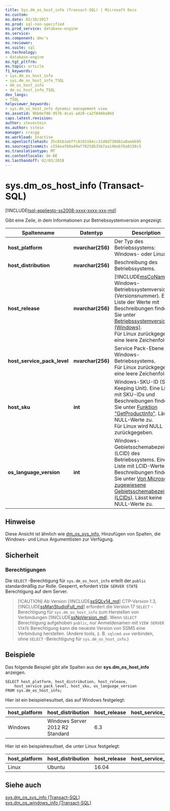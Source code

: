 ```yaml
---
title: Sys.dm_os_host_info (Transact-SQL) | Microsoft Docs
ms.custom: 
ms.date: 02/10/2017
ms.prod: sql-non-specified
ms.prod_service: database-engine
ms.service: 
ms.component: dmv's
ms.reviewer: 
ms.suite: sql
ms.technology:
- database-engine
ms.tgt_pltfrm: 
ms.topic: article
f1_keywords:
- sys.dm_os_host_info
- sys.dm_os_host_info_TSQL
- dm_os_host_info
- dm_os_host_info_TSQL
dev_langs:
- TSQL
helpviewer_keywords:
- sys.dm_os_host_info dynamic management view
ms.assetid: 9bb6ef86-957b-4ca1-ad20-ca2f8460a86d
caps.latest.revision: 
author: stevestein
ms.author: sstein
manager: craigg
ms.workload: Inactive
ms.openlocfilehash: 35c0163abffc8103164cc31d0d730db1a0aebb95
ms.sourcegitcommit: c556eaf60a49af7025db35b7aa14beb76a8158c5
ms.translationtype: MT
ms.contentlocale: de-DE
ms.lasthandoff: 02/03/2018
---
```

# <a name="sysdmoshostinfo-transact-sql"></a>sys.dm_os_host_info (Transact-SQL)
[!INCLUDE[tsql-appliesto-ss2008-xxxx-xxxx-xxx-md](../../includes/tsql-appliesto-ss2008-xxxx-xxxx-xxx-md.md)]

Gibt eine Zeile, in dem Informationen zur Betriebssystemversion angezeigt.  
  
|Spaltenname |Datentyp |Description |  
|-----------------|---------------|-----------------|  
|**host_platform** |**nvarchar(256)** |Der Typ des Betriebssystems: Windows- oder Linux |
|**host_distribution** |**nvarchar(256)** |Beschreibung des Betriebssystems. |
|**host_release**|**nvarchar(256)**|[!INCLUDE[msCoName](../../includes/msconame-md.md)] Windows-Betriebssystemversion (Versionsnummer). Eine Liste der Werte mit Beschreibungen finden Sie unter [Betriebssystemversion (Windows)](http://msdn.microsoft.com/library/ms724832\(VS.85\).aspx). <br> Für Linux zurückgegeben eine leere Zeichenfolge. |  
|**host_service_pack_level**|**nvarchar(256)**|Service Pack-Ebene des Windows-Betriebssystems. <br> Für Linux zurückgegeben eine leere Zeichenfolge. |  
|**host_sku**|**int**|Windows-SKU-ID (Stock Keeping Unit). Eine Liste mit SKU-IDs und Beschreibungen finden Sie unter [Funktion "GetProductInfo"](http://msdn.microsoft.com/library/ms724358.aspx). Lässt NULL-Werte zu. <br> Für Linux wird NULL zurückgegeben. |  
|**os_language_version**|**int**|Windows-Gebietsschemabezeichner (LCID) des Betriebssystems. Eine Liste mit LCID-Werten und Beschreibungen finden Sie unter [Von Microsoft zugewiesene Gebietsschemabezeichner (LCIDs)](http://go.microsoft.com/fwlink/?LinkId=208080). Lässt keine NULL-Werte zu.|  

## <a name="remarks"></a>Hinweise  
Diese Ansicht ist ähnlich wie [dm_os_sys_info](../../relational-databases/system-dynamic-management-views/sys-dm-os-windows-info-transact-sql.md), Hinzufügen von Spalten, die Windows- und Linux Argumentlisten zur Verfügung.
  
## <a name="security"></a>Sicherheit  
  
### <a name="permissions"></a>Berechtigungen  
Die `SELECT` -Berechtigung für `sys.dm_os_host_info` erteilt der `public` standardmäßig zur Rolle. Gesperrt, erfordert `VIEW SERVER STATE` Berechtigung auf dem Server.   
 
>  [!CAUTION]
>  Ab Version [!INCLUDE[ssSQLv14_md](../../includes/sssqlv14-md.md)] CTP-Version 1.3, [!INCLUDE[ssManStudioFull_md](../../includes/ssmanstudiofull-md.md)] erfordert die Version 17 `SELECT` -Berechtigung für `sys.dm_os_host_info` zum Herstellen von Verbindungen [!INCLUDE[ssNoVersion_md](../../includes/ssnoversion-md.md)]. Wenn `SELECT` Berechtigung aufgehoben `public`, nur Anmeldenamen mit `VIEW SERVER STATE` Berechtigung kann die neueste Version von SSMS eine Verbindung herstellen. (Andere tools, z. B. `sqlcmd.exe` verbinden, ohne `SELECT` -Berechtigung für `sys.dm_os_host_info`.)

  
## <a name="examples"></a>Beispiele  
 Das folgende Beispiel gibt alle Spalten aus der **sys.dm_os_host_info** anzeigen.  
  
```  
SELECT host_platform, host_distribution, host_release, 
    host_service_pack_level, host_sku, os_language_version  
FROM sys.dm_os_host_info;  
```  

Hier ist ein beispielresultset, das auf Windows festgelegt:
 
 |host_platform |host_distribution |host_release |host_service_pack_level |host_sku |os_language_version |
 |----- |----- |----- |----- |----- |----- |
 |Windows   |Windows Server 2012 R2 Standard    |6.3    |   |7  |1033 |  

Hier ist ein beispielresultset, die unter Linux festgelegt:
 
 |host_platform |host_distribution |host_release |host_service_pack_level |host_sku |os_language_version |
 |----- |----- |----- |----- |----- |----- |
 |Linux |Ubuntu |16.04  |   |NULL   |1033 |  

  
## <a name="see-also"></a>Siehe auch  
 [sys.dm_os_sys_info &#40;Transact-SQL&#41;](../../relational-databases/system-dynamic-management-views/sys-dm-os-sys-info-transact-sql.md)   
 [sys.dm_os_windows_info (Transact-SQL)](../../relational-databases/system-dynamic-management-views/sys-dm-os-windows-info-transact-sql.md)  
 

